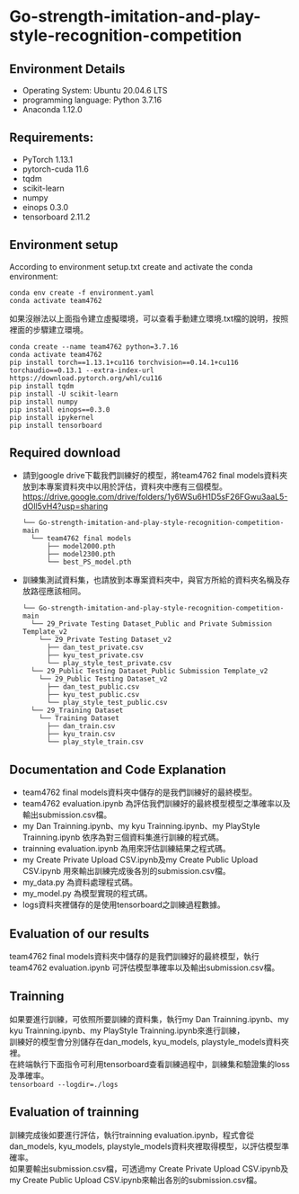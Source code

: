 # Go-strength-imitation-and-play-style-recognition-competition
## Environment Details 
* Operating System: Ubuntu 20.04.6 LTS
* programming language: Python 3.7.16
* Anaconda 1.12.0
  
## Requirements: 
* PyTorch 1.13.1
* pytorch-cuda 11.6
* tqdm 
* scikit-learn 
* numpy 
* einops 0.3.0
* tensorboard 2.11.2

## Environment setup
According to environment setup.txt create and activate the conda environment:

    conda env create -f environment.yaml
    conda activate team4762


如果沒辦法以上面指令建立虛擬環境，可以查看手動建立環境.txt檔的說明，按照裡面的步驟建立環境。

    conda create --name team4762 python=3.7.16
    conda activate team4762
    pip install torch==1.13.1+cu116 torchvision==0.14.1+cu116 torchaudio==0.13.1 --extra-index-url https://download.pytorch.org/whl/cu116
    pip install tqdm
    pip install -U scikit-learn
    pip install numpy
    pip install einops==0.3.0
    pip install ipykernel
    pip install tensorboard
## Required download 
* 請到google drive下載我們訓練好的模型，將team4762 final models資料夾放到本專案資料夾中以用於評估，資料夾中應有三個模型。 
  https://drive.google.com/drive/folders/1y6WSu6H1D5sF26FGwu3aaL5-dOll5vH4?usp=sharing
  
      └── Go-strength-imitation-and-play-style-recognition-competition-main
        └── team4762 final models
            ├── model2000.pth
            ├── model2300.pth
            └── best_PS_model.pth
* 訓練集測試資料集，也請放到本專案資料夾中，與官方所給的資料夾名稱及存放路徑應該相同。
  
      └── Go-strength-imitation-and-play-style-recognition-competition-main
        └── 29_Private Testing Dataset_Public and Private Submission Template_v2
          └── 29_Private Testing Dataset_v2
            ├── dan_test_private.csv
            ├── kyu_test_private.csv
            └── play_style_test_private.csv
        └── 29_Public Testing Dataset_Public Submission Template_v2
          └── 29_Public Testing Dataset_v2
            ├── dan_test_public.csv
            ├── kyu_test_public.csv
            └── play_style_test_public.csv
        └── 29_Training Dataset
          └── Training Dataset
            ├── dan_train.csv
            ├── kyu_train.csv
            └── play_style_train.csv
## Documentation and Code Explanation
* team4762 final models資料夾中儲存的是我們訓練好的最終模型。
* team4762 evaluation.ipynb 為評估我們訓練好的最終模型模型之準確率以及輸出submission.csv檔。
* my Dan Trainning.ipynb、my kyu Trainning.ipynb、my PlayStyle Trainning.ipynb 依序為對三個資料集進行訓練的程式碼。
* trainning evaluation.ipynb 為用來評估訓練結果之程式碼。
* my Create Private Upload CSV.ipynb及my Create Public Upload CSV.ipynb 用來輸出訓練完成後各別的submission.csv檔。
* my_data.py 為資料處理程式碼。
* my_model.py 為模型實現的程式碼。
* logs資料夾裡儲存的是使用tensorboard之訓練過程數據。

## Evaluation of our results
team4762 final models資料夾中儲存的是我們訓練好的最終模型，執行team4762 evaluation.ipynb 可評估模型準確率以及輸出submission.csv檔。
## Trainning
如果要進行訓練，可依照所要訓練的資料集，執行my Dan Trainning.ipynb、my kyu Trainning.ipynb、my PlayStyle Trainning.ipynb來進行訓練，   
訓練好的模型會分別儲存在dan_models, kyu_models, playstyle_models資料夾裡。  
在終端執行下面指令可利用tensorboard查看訓練過程中，訓練集和驗證集的loss及準確率。  
`tensorboard --logdir=./logs`
## Evaluation of trainning
訓練完成後如要進行評估，執行trainning evaluation.ipynb，程式會從dan_models, kyu_models, playstyle_models資料夾裡取得模型，以評估模型準確率。  
如果要輸出submission.csv檔，可透過my Create Private Upload CSV.ipynb及my Create Public Upload CSV.ipynb來輸出各別的submission.csv檔。
